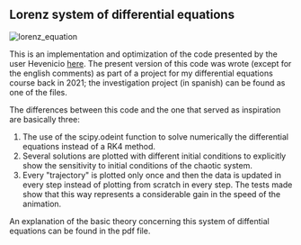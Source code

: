 
## Lorenz system of differential equations

![lorenz_equation](https://user-images.githubusercontent.com/30398083/224520920-75dc68df-0305-4538-b344-e6450cf83683.gif)

This is an implementation and optimization of the code presented by the user Hevenicio [here](https://github.com/Hevenicio/3D-Lorenz-Attractor-simulation-with-python). The present version of this code was wrote (except for the english comments) as part of a project for my differential equations course back in 2021; the investigation project (in spanish) can be found as one of the files.

The differences between this code and the one that served as inspiration are basically three:
1. The use of the scipy.odeint function to solve numerically the differential equations instead of a RK4 method.
2. Several solutions are plotted with different initial conditions to explicitly show the sensitivity to initial conditions of the chaotic system.
3. Every "trajectory" is plotted only once and then the data is updated in every step instead of plotting from scratch in every step. The tests made show that this way represents a considerable gain in the speed of the animation.

An explanation of the basic theory concerning this system of diffential equations can be found in the pdf file.
